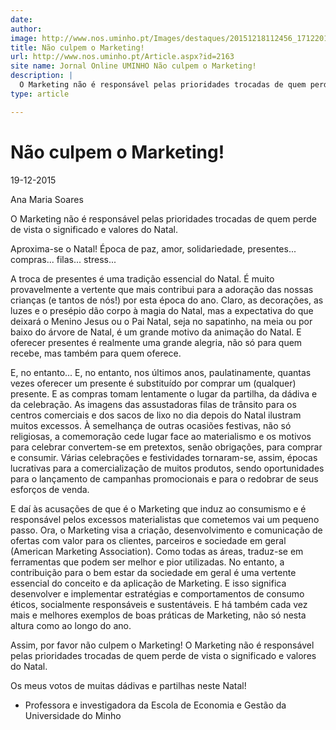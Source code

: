 ```yaml
---
date: 
author: 
image: http://www.nos.uminho.pt/Images/destaques/20151218112456_17122014DSC0053.jpg
title: Não culpem o Marketing!
url: http://www.nos.uminho.pt/Article.aspx?id=2163
site name: Jornal Online UMINHO Não culpem o Marketing!
description: |
  O Marketing não é responsável pelas prioridades trocadas de quem perde de vista o significado e valores do Natal.
type: article

---
```

# Não culpem o Marketing!


19-12-2015

Ana Maria Soares

O Marketing não é responsável pelas prioridades trocadas de quem perde de vista o significado e valores do Natal.

Aproxima-se o Natal! Época de paz, amor, solidariedade, presentes... compras... filas... stress...


A troca de presentes é uma tradição essencial do Natal. É muito provavelmente a vertente que mais contribui para a adoração das nossas crianças (e tantos de nós!) por esta época do ano. Claro, as decorações, as luzes e o presépio dão corpo à magia do Natal, mas a expectativa do que deixará o Menino Jesus ou o Pai Natal, seja no sapatinho, na meia ou por baixo do árvore de Natal, é um grande motivo da animação do Natal. E oferecer presentes é realmente uma grande alegria, não só para quem recebe, mas também para quem oferece.


E, no entanto... E, no entanto, nos últimos anos, paulatinamente, quantas vezes oferecer um presente é substituído por comprar um (qualquer) presente. E as compras tomam lentamente o lugar da partilha, da dádiva e da celebração. As imagens das assustadoras filas de trânsito para os centros comerciais e dos sacos de lixo no dia depois do Natal ilustram muitos excessos. À semelhança de outras ocasiões festivas, não só religiosas, a comemoração cede lugar face ao materialismo e os motivos para celebrar convertem-se em pretextos, senão obrigações, para comprar e consumir. Várias celebrações e festividades tornaram-se, assim, épocas lucrativas para a comercialização de muitos produtos, sendo oportunidades para o lançamento de campanhas promocionais e para o redobrar de seus esforços de venda. 


E daí às acusações de que é o Marketing que induz ao consumismo e é responsável pelos excessos materialistas que cometemos vai um pequeno passo. Ora, o Marketing visa a criação, desenvolvimento e comunicação de ofertas com valor para os clientes, parceiros e sociedade em geral (American Marketing Association). Como todas as áreas, traduz-se em ferramentas que podem ser melhor e pior utilizadas. No entanto, a contribuição para o bem estar da sociedade em geral é uma vertente essencial do conceito e da aplicação de Marketing. E isso significa desenvolver e implementar estratégias e comportamentos de consumo éticos, socialmente responsáveis e sustentáveis. E há também cada vez mais e melhores exemplos de boas práticas de Marketing, não só nesta altura como ao longo do ano.


Assim, por favor não culpem o Marketing! O Marketing não é responsável pelas prioridades trocadas de quem perde de vista o significado e valores do Natal.


Os meus votos de muitas dádivas e partilhas neste Natal!

* Professora e investigadora da Escola de Economia e Gestão da Universidade do Minho
